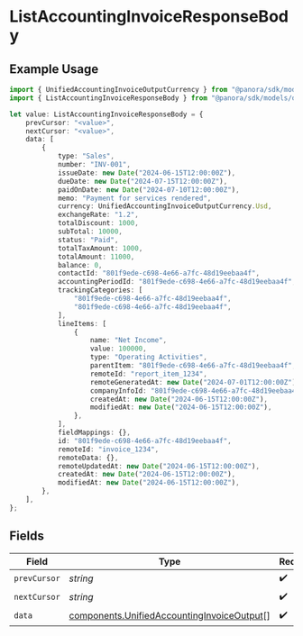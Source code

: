# ListAccountingInvoiceResponseBody

## Example Usage

```typescript
import { UnifiedAccountingInvoiceOutputCurrency } from "@panora/sdk/models/components";
import { ListAccountingInvoiceResponseBody } from "@panora/sdk/models/operations";

let value: ListAccountingInvoiceResponseBody = {
    prevCursor: "<value>",
    nextCursor: "<value>",
    data: [
        {
            type: "Sales",
            number: "INV-001",
            issueDate: new Date("2024-06-15T12:00:00Z"),
            dueDate: new Date("2024-07-15T12:00:00Z"),
            paidOnDate: new Date("2024-07-10T12:00:00Z"),
            memo: "Payment for services rendered",
            currency: UnifiedAccountingInvoiceOutputCurrency.Usd,
            exchangeRate: "1.2",
            totalDiscount: 1000,
            subTotal: 10000,
            status: "Paid",
            totalTaxAmount: 1000,
            totalAmount: 11000,
            balance: 0,
            contactId: "801f9ede-c698-4e66-a7fc-48d19eebaa4f",
            accountingPeriodId: "801f9ede-c698-4e66-a7fc-48d19eebaa4f",
            trackingCategories: [
                "801f9ede-c698-4e66-a7fc-48d19eebaa4f",
                "801f9ede-c698-4e66-a7fc-48d19eebaa4f",
            ],
            lineItems: [
                {
                    name: "Net Income",
                    value: 100000,
                    type: "Operating Activities",
                    parentItem: "801f9ede-c698-4e66-a7fc-48d19eebaa4f",
                    remoteId: "report_item_1234",
                    remoteGeneratedAt: new Date("2024-07-01T12:00:00Z"),
                    companyInfoId: "801f9ede-c698-4e66-a7fc-48d19eebaa4f",
                    createdAt: new Date("2024-06-15T12:00:00Z"),
                    modifiedAt: new Date("2024-06-15T12:00:00Z"),
                },
            ],
            fieldMappings: {},
            id: "801f9ede-c698-4e66-a7fc-48d19eebaa4f",
            remoteId: "invoice_1234",
            remoteData: {},
            remoteUpdatedAt: new Date("2024-06-15T12:00:00Z"),
            createdAt: new Date("2024-06-15T12:00:00Z"),
            modifiedAt: new Date("2024-06-15T12:00:00Z"),
        },
    ],
};
```

## Fields

| Field                                                                                                    | Type                                                                                                     | Required                                                                                                 | Description                                                                                              |
| -------------------------------------------------------------------------------------------------------- | -------------------------------------------------------------------------------------------------------- | -------------------------------------------------------------------------------------------------------- | -------------------------------------------------------------------------------------------------------- |
| `prevCursor`                                                                                             | *string*                                                                                                 | :heavy_check_mark:                                                                                       | N/A                                                                                                      |
| `nextCursor`                                                                                             | *string*                                                                                                 | :heavy_check_mark:                                                                                       | N/A                                                                                                      |
| `data`                                                                                                   | [components.UnifiedAccountingInvoiceOutput](../../models/components/unifiedaccountinginvoiceoutput.md)[] | :heavy_check_mark:                                                                                       | N/A                                                                                                      |